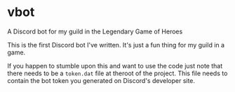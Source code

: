 # vbot
A Discord bot for my guild in the Legendary Game of Heroes 

This is the first Discord bot I've written. It's just a fun thing for my guild in a game.

If you happen to stumble upon this and want to use the code just note that there needs to be a `token.dat` file
at theroot of the project. This file needs to contain the bot token you generated on Discord's developer site. 
